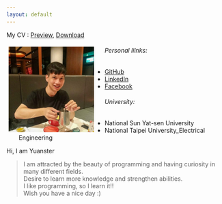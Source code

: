```yaml
---
layout: default
---
```

<style>
    .image-container{
      max-width: 100%;
      margin: 5px;
    }

    .image_right{
      float: right;
    }

    .image_left{
      float: left;
      margin-right: 25px;
    }
</style>

My CV : [Preview](./docs/CV.pdf), <a href="https://github.com/YaoyuanHsu/Yuanster/raw/gh-pages/docs/CV.pdf" target="_self">Download</a>

<div class="image-container">
    <img class="image_left" src="index_profile.jpg" alt="drawing" width="200"/>
    <h6>Personal lilnks:</h6>
    <ul>
        <li><a href="https://github.com/YaoyuanHsu" target="_self">GitHub</a></li>
        <li><a href="https://www.linkedin.com/in/yaoyuan-hsu/" target="_self">LinkedIn</a></li>
        <li><a href="https://www.facebook.com/profile.php?id=100000597043596" target="_self">Facebook</a></li>
    </ul>
    <h6>University:</h6>
    <ul>
        <li>National Sun Yat-sen University</li><li>National Taipei University_Electrical Engineering</li>
    </ul>
</div>  

Hi, I am Yuanster  
> I am attracted by the beauty of programming and having curiosity in many different fields.  
> Desire to learn more knowledge and strengthen abilities.  
> I like programming, so I learn it!!  
> Wish you have a nice day :) 
